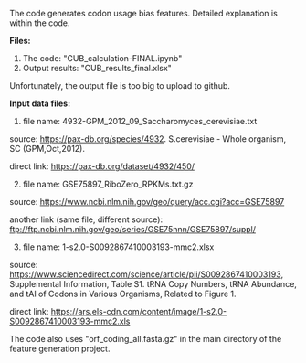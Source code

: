 The code generates codon usage bias features. Detailed explanation is within the code. 


**Files:**
1. The code: "CUB_calculation-FINAL.ipynb" 
2. Output results: "CUB_results_final.xlsx"

Unfortunately, the output file is too big to upload to github. 

**Input data files:**

1. file name: 4932-GPM_2012_09_Saccharomyces_cerevisiae.txt

  source: https://pax-db.org/species/4932. S.cerevisiae - Whole organism, SC (GPM,Oct,2012). 

  direct link: https://pax-db.org/dataset/4932/450/

2. file name: GSE75897_RiboZero_RPKMs.txt.gz 

  source: https://www.ncbi.nlm.nih.gov/geo/query/acc.cgi?acc=GSE75897

  another link (same file, different source): ftp://ftp.ncbi.nlm.nih.gov/geo/series/GSE75nnn/GSE75897/suppl/

3. file name: 1-s2.0-S0092867410003193-mmc2.xlsx

  source: https://www.sciencedirect.com/science/article/pii/S0092867410003193, Supplemental Information, Table S1. tRNA Copy Numbers, tRNA Abundance, and tAI of Codons in Various Organisms, Related to Figure 1.

  direct link: https://ars.els-cdn.com/content/image/1-s2.0-S0092867410003193-mmc2.xls

  The code also uses "orf_coding_all.fasta.gz" in the main directory of the feature generation project. 
